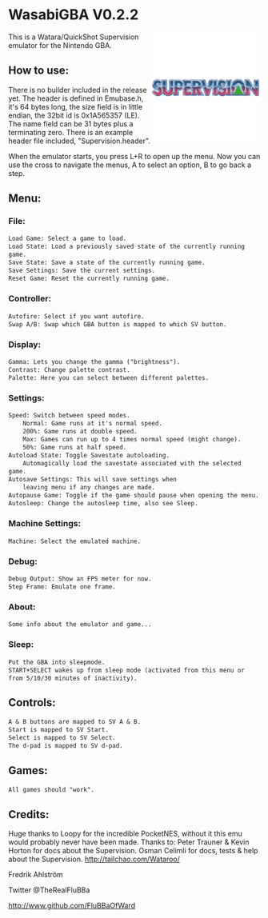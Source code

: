 # WasabiGBA V0.2.2

<img align="right" width="220" src="./logo.png" />

This is a Watara/QuickShot Supervision emulator for the Nintendo GBA.

## How to use:

There is no builder included in the release yet.
The header is defined in Emubase.h, it's 64 bytes long, the size field is in
little endian, the 32bit id is 0x1A565357 (LE).
The name field can be 31 bytes plus a terminating zero.
There is an example header file included, "Supervision.header".

When the emulator starts, you press L+R to open up the menu.
Now you can use the cross to navigate the menus, A to select an option,
B to go back a step.

## Menu:

### File:
	Load Game: Select a game to load.
	Load State: Load a previously saved state of the currently running game.
	Save State: Save a state of the currently running game.
	Save Settings: Save the current settings.
	Reset Game: Reset the currently running game.

### Controller:
	Autofire: Select if you want autofire.
	Swap A/B: Swap which GBA button is mapped to which SV button.

### Display:
	Gamma: Lets you change the gamma ("brightness").
	Contrast: Change palette contrast.
	Palette: Here you can select between different palettes.

### Settings:
	Speed: Switch between speed modes.
		Normal: Game runs at it's normal speed.
		200%: Game runs at double speed.
		Max: Games can run up to 4 times normal speed (might change).
		50%: Game runs at half speed.
	Autoload State: Toggle Savestate autoloading.
		Automagically load the savestate associated with the selected game.
	Autosave Settings: This will save settings when
		leaving menu if any changes are made.
	Autopause Game: Toggle if the game should pause when opening the menu.
	Autosleep: Change the autosleep time, also see Sleep.

### Machine Settings:
	Machine: Select the emulated machine.

### Debug:
	Debug Output: Show an FPS meter for now.
	Step Frame: Emulate one frame.

### About:
	Some info about the emulator and game...

### Sleep:
	Put the GBA into sleepmode.
	START+SELECT wakes up from sleep mode (activated from this menu or from	5/10/30	minutes of inactivity).

## Controls:
	A & B buttons are mapped to SV A & B.
	Start is mapped to SV Start.
	Select is mapped to SV Select.
	The d-pad is mapped to SV d-pad.

## Games:
	All games should "work".

## Credits:

Huge thanks to Loopy for the incredible PocketNES, without it this emu would
probably never have been made.
Thanks to:
	Peter Trauner & Kevin Horton for docs about the Supervision.
	Osman Celimli for docs, tests & help about the Supervision. http://tailchao.com/Wataroo/


Fredrik Ahlström

Twitter @TheRealFluBBa

http://www.github.com/FluBBaOfWard
